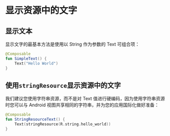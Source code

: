 # 显示资源中的文字

## 显示文本

显示文字的最基本方法是使用以 String 作为参数的 Text 可组合项：

```kotlin
@Composable
fun SimpleText() {
    Text("Hello World")
}
```

## 使用`stringResource`显示资源中的文字

我们建议您使用字符串资源，而不是对 Text 值进行硬编码，因为使用字符串资源时您可以与 Android 视图共享相同的字符串，并为您的应用国际化做好准备：

```kotlin
@Composable
fun StringResourceText() {
    Text(stringResource(R.string.hello_world))
}
```
